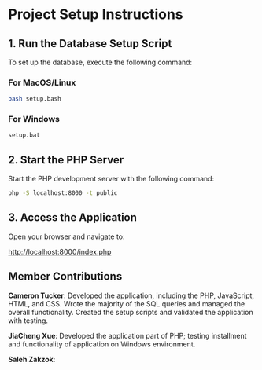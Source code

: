 # Project Setup Instructions

## 1. Run the Database Setup Script

To set up the database, execute the following command:

### For MacOS/Linux

```bash
bash setup.bash
```

### For Windows

```bash
setup.bat
```

## 2. Start the PHP Server

Start the PHP development server with the following command:

```bash
php -S localhost:8000 -t public
```

## 3. Access the Application

Open your browser and navigate to:

[http://localhost:8000/index.php](http://localhost:8000/index.php)

## Member Contributions

**Cameron Tucker**: Developed the application, including the PHP, JavaScript, HTML, and CSS. Wrote the majority of the SQL queries and managed the overall functionality. Created the setup scripts and validated the application with testing.

**JiaCheng Xue**:  Developed the application part of PHP; testing installment and functionality of application on Windows environment. 

**Saleh Zakzok**: 
